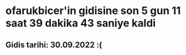 # ofarukbicer'in gidisine son 5 gun 11 saat 39 dakika 43 saniye kaldi

## Gidis tarihi: 30.09.2022 :(